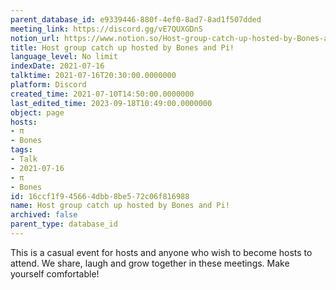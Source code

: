 ```yaml
---
parent_database_id: e9339446-880f-4ef0-8ad7-8ad1f507dded
meeting_link: https://discord.gg/vE7QUXGDnS
notion_url: https://www.notion.so/Host-group-catch-up-hosted-by-Bones-and-Pi-16ccf1f945664dbb8be572c06f816988
title: Host group catch up hosted by Bones and Pi!
language_level: No limit
indexDate: 2021-07-16
talktime: 2021-07-16T20:30:00.0000000
platform: Discord
created_time: 2021-07-10T14:50:00.0000000
last_edited_time: 2023-09-18T10:49:00.0000000
object: page
hosts:
- π
- Bones
tags:
- Talk
- 2021-07-16
- π
- Bones
id: 16ccf1f9-4566-4dbb-8be5-72c06f816988
name: Host group catch up hosted by Bones and Pi!
archived: false
parent_type: database_id
---
```


This is a casual event for hosts and anyone who wish to become hosts to attend.  We share, laugh and grow together in these meetings.  Make yourself comfortable!






